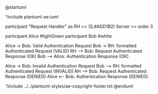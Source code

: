 @startuml

'!include plantuml-ae.iuml

participant "Request Handler" as RH  << (S,#ADD1B2) Server >> order 3

participant Alice #lightGreen
participant Bob #white

Alice -> Bob: Valid Authentication Request
Bob -> RH: formatted Authenticated Request (VALID)
RH --> Bob: Request Authenticated Response (OK)
Bob --> Alice: Authentication Response (OK)

Alice -> Bob: Invalid Authentication Request
Bob --> RH: formatted Authenticated Request (INVALID)
RH --> Bob: Request Authenticated Response (DENIED)
Alice <-- Bob: Authentication Response (DENIED)

'!include ../../plantuml-styles/ae-copyright-footer.txt
@enduml
